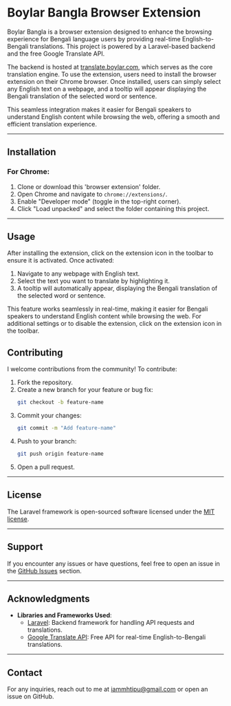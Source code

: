 # Boylar Bangla Browser Extension

Boylar Bangla is a browser extension designed to enhance the browsing experience for Bengali language users by providing real-time English-to-Bengali translations. This project is powered by a Laravel-based backend and the free Google Translate API. 

The backend is hosted at [translate.boylar.com](https://translate.boylar.com), which serves as the core translation engine. To use the extension, users need to install the browser extension on their Chrome browser. Once installed, users can simply select any English text on a webpage, and a tooltip will appear displaying the Bengali translation of the selected word or sentence. 

This seamless integration makes it easier for Bengali speakers to understand English content while browsing the web, offering a smooth and efficient translation experience.


---

## Installation

### For Chrome:
1. Clone or download this 'browser extension' folder.
2. Open Chrome and navigate to `chrome://extensions/`.
3. Enable "Developer mode" (toggle in the top-right corner).
4. Click "Load unpacked" and select the folder containing this project.

---

## Usage

After installing the extension, click on the extension icon in the toolbar to ensure it is activated. Once activated:

1. Navigate to any webpage with English text.
2. Select the text you want to translate by highlighting it.
3. A tooltip will automatically appear, displaying the Bengali translation of the selected word or sentence.

This feature works seamlessly in real-time, making it easier for Bengali speakers to understand English content while browsing the web. For additional settings or to disable the extension, click on the extension icon in the toolbar.

## Contributing

I welcome contributions from the community! To contribute:

1. Fork the repository.
2. Create a new branch for your feature or bug fix:
   ```bash
   git checkout -b feature-name
   ```
3. Commit your changes:
   ```bash
   git commit -m "Add feature-name"
   ```
4. Push to your branch:
   ```bash
   git push origin feature-name
   ```
5. Open a pull request.


---

## License

The Laravel framework is open-sourced software licensed under the [MIT license](https://opensource.org/licenses/MIT).

---


## Support

If you encounter any issues or have questions, feel free to open an issue in the [GitHub Issues](https://github.com/MH-TIPU/boylarBangla-browser-extension/issues) section.

---

## Acknowledgments

- **Libraries and Frameworks Used**:
    - [Laravel](https://laravel.com): Backend framework for handling API requests and translations.
    - [Google Translate API](https://cloud.google.com/translate): Free API for real-time English-to-Bengali translations.


---

## Contact

For any inquiries, reach out to me at iammhtipu@gmail.com or open an issue on GitHub.
